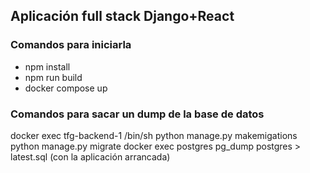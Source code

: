 <h2>Aplicación full stack Django+React</h2>
<h3>Comandos para iniciarla</h3>
<ul>
  <li>npm install</li>
  <li>npm run build</li>
  <li>docker compose up</li>
 </ul>
 <h3>Comandos para sacar un dump de la base de datos</h3>
docker exec tfg-backend-1 /bin/sh
python manage.py makemigations
python manage.py migrate
docker exec postgres pg_dump postgres > latest.sql (con la aplicación arrancada)

